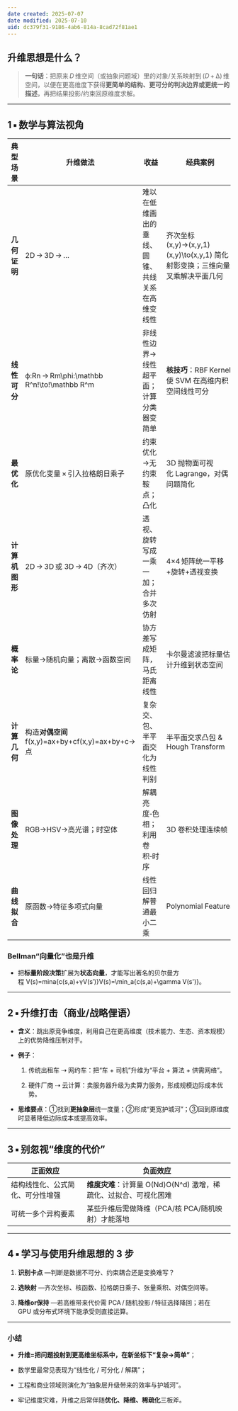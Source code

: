 ```yaml
---
date created: 2025-07-07
date modified: 2025-07-10
uid: dc379f31-9186-4ab6-814a-8cad72f81ae1
---
```

## 升维思想是什么？

> **一句话**：把原来 _D_ 维空间（或抽象问题域）里的对象/关系映射到 (_D_ + Δ) 维空间，以便在更高维度下获得**更简单的结构、更可分的判决边界或更统一的描述**，再把结果投影/约束回原维度求解。

---

## 1 ▪ 数学与算法视角

|典型场景|升维做法|收益|经典案例|
|---|---|---|---|
|**几何证明**|2D → 3D → …|难以在低维画出的垂线、圆锥、共线关系在高维变线性|齐次坐标 (x,y)→(x,y,1)(x,y)\to(x,y,1) 简化射影变换；三维向量叉乘解决平面几何|
|**线性可分**|ϕ:Rn ⁣→ ⁣Rm\phi:\mathbb R^n\!\to\!\mathbb R^m|非线性边界→线性超平面；计算分类器变简单|**核技巧**：RBF Kernel 使 SVM 在高维内积空间线性可分|
|**最优化**|原优化变量 × 引入拉格朗日乘子|约束优化→无约束鞍点；凸化|3D 抛物面可视化 Lagrange，对偶问题简化|
|**计 算 机 图 形**|2D → 3D 或 3D → 4D（齐次）|透视、旋转写成一乘一加；合并多次仿射|4×4 矩阵统一平移+旋转+透视变换|
|**概率论**|标量→随机向量；离散→函数空间|协方差写成矩阵，马氏距离线性|卡尔曼滤波把标量估计升维到状态空间|
|**计 算 几 何**|构造**对偶空间** f(x,y)=ax+by+cf(x,y)=ax+by+c→点|复杂交、包、半平面交化为线性判别|半平面交求凸包 & Hough Transform|
|**图像处理**|RGB→HSV→高光谱；时空体|解耦亮度‑色相；利用卷积‑时序|3D 卷积处理连续帧|
|**曲线拟合**|原函数→特征多项式向量|线性回归解普通最小二乘|Polynomial Features|

### Bellman“向量化”也是升维

- 把**标量阶段决策**扩展为**状态向量**，才能写出著名的贝尔曼方程 V(s)=min⁡a{c(s,a)+γV(s′)}V(s)=\min_a\{c(s,a)+\gamma V(s')\}。
    

---

## 2 ▪ 升维打击（商业/战略俚语）

- **含义**：跳出原竞争维度，利用自己在更高维度（技术能力、生态、资本规模）上的优势降维压制对手。
    
- **例子**：
    
    1. 传统出租车 ⇢ 网约车：把“车 + 司机”升维为“平台 + 算法 + 供需网络”。
        
    2. 硬件厂商 ⇢ 云计算：卖服务器升级为卖算力服务，形成规模边际成本优势。
        
- **思维要点**：①找到**更抽象层**统一度量；②形成“更宽护城河”；③回到原维度时显著降低边际成本或提高效率。
    

---

## 3 ▪ 别忽视“维度的代价”

|正面效应|负面效应|
|---|---|
|结构线性化、公式简化、可分性增强|**维度灾难**：计算量 O(Nd)O(N^d) 激增，稀疏化、过拟合、可视化困难|
|可统一多个异构要素|某些升维后需做降维（PCA/核 PCA/随机映射）才能落地|

---

## 4 ▪ 学习与使用升维思想的 3 步

1. **识别卡点** —判断是数据不可分、约束耦合还是变换难写？
    
2. **选映射** —齐次坐标、核函数、拉格朗日乘子、张量乘积、对偶空间等。
    
3. **降维or保持** —若高维带来代价需 PCA / 随机投影 / 特征选择降回；若在 GPU 或分布式环境下能承受则直接运算。
    

---

### 小结

- **升维=把问题投射到更高维坐标系中，在新坐标下“复杂→简单”**；
    
- 数学里最常见表现为“线性化 / 可分化 / 解耦”；
    
- 工程和商业领域则演化为“抽象层升级带来的效率与护城河”。
    
- 牢记维度灾难，升维之后常伴随**优化、降维、稀疏化**三板斧。
